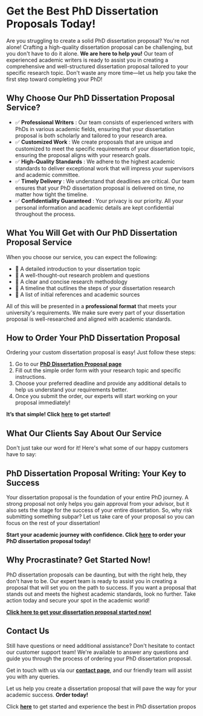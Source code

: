 # Get the Best PhD Dissertation Proposals Today!

Are you struggling to create a solid PhD dissertation proposal? You're not alone! Crafting a high-quality dissertation proposal can be challenging, but you don't have to do it alone. **We are here to help you!** Our team of experienced academic writers is ready to assist you in creating a comprehensive and well-structured dissertation proposal tailored to your specific research topic. Don't waste any more time—let us help you take the first step toward completing your PhD!

## Why Choose Our PhD Dissertation Proposal Service?

- ✅ **Professional Writers** : Our team consists of experienced writers with PhDs in various academic fields, ensuring that your dissertation proposal is both scholarly and tailored to your research area.
- ✅ **Customized Work** : We create proposals that are unique and customized to meet the specific requirements of your dissertation topic, ensuring the proposal aligns with your research goals.
- ✅ **High-Quality Standards** : We adhere to the highest academic standards to deliver exceptional work that will impress your supervisors and academic committee.
- ✅ **Timely Delivery** : We understand that deadlines are critical. Our team ensures that your PhD dissertation proposal is delivered on time, no matter how tight the timeline.
- ✅ **Confidentiality Guaranteed** : Your privacy is our priority. All your personal information and academic details are kept confidential throughout the process.

## What You Will Get with Our PhD Dissertation Proposal Service

When you choose our service, you can expect the following:

- 🔹 A detailed introduction to your dissertation topic
- 🔹 A well-thought-out research problem and questions
- 🔹 A clear and concise research methodology
- 🔹 A timeline that outlines the steps of your dissertation research
- 🔹 A list of initial references and academic sources

All of this will be presented in a **professional format** that meets your university's requirements. We make sure every part of your dissertation proposal is well-researched and aligned with academic standards.

## How to Order Your PhD Dissertation Proposal

Ordering your custom dissertation proposal is easy! Just follow these steps:

1. Go to our [**PhD Dissertation Proposal page**](https://tinyurl.com/topessay?keyword=phd+dissertation+proposals)
2. Fill out the simple order form with your research topic and specific instructions.
3. Choose your preferred deadline and provide any additional details to help us understand your requirements better.
4. Once you submit the order, our experts will start working on your proposal immediately!

**It’s that simple! Click [here](https://tinyurl.com/topessay?keyword=phd+dissertation+proposals) to get started!**

## What Our Clients Say About Our Service

Don't just take our word for it! Here's what some of our happy customers have to say:

## PhD Dissertation Proposal Writing: Your Key to Success

Your dissertation proposal is the foundation of your entire PhD journey. A strong proposal not only helps you gain approval from your advisor, but it also sets the stage for the success of your entire dissertation. So, why risk submitting something subpar? Let us take care of your proposal so you can focus on the rest of your dissertation!

**Start your academic journey with confidence. Click [here](https://tinyurl.com/topessay?keyword=phd+dissertation+proposals) to order your PhD dissertation proposal today!**

## Why Procrastinate? Get Started Now!

PhD dissertation proposals can be daunting, but with the right help, they don't have to be. Our expert team is ready to assist you in creating a proposal that will set you on the path to success. If you want a proposal that stands out and meets the highest academic standards, look no further. Take action today and secure your spot in the academic world!

[**Click here to get your dissertation proposal started now!**](https://tinyurl.com/topessay?keyword=phd+dissertation+proposals)

## Contact Us

Still have questions or need additional assistance? Don't hesitate to contact our customer support team! We're available to answer any questions and guide you through the process of ordering your PhD dissertation proposal.

Get in touch with us via our [**contact page**](https://tinyurl.com/topessay?keyword=phd+dissertation+proposals), and our friendly team will assist you with any queries.

Let us help you create a dissertation proposal that will pave the way for your academic success. **Order today!**

Click [**here**](https://tinyurl.com/topessay?keyword=phd+dissertation+proposals) to get started and experience the best in PhD dissertation propos
